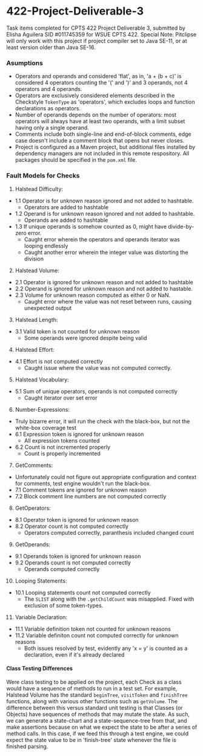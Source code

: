 # 422-Project-Deliverable-3
Task items completed for CPTS 422 Project Deliverable 3, submitted by Elisha Aguilera SID #011745359 for WSUE CPTS 422.
Special Note: Pitclipse will only work with this project if project compiler set to Java SE-11, or at least version older than Java SE-16. 

### Asumptions
- Operators and operands and considered 'flat', as in, 'a + (b + c)' is considered 4 operators counting the '(' and ')' and 3 operands, not 4 operators and 4 operands.
- Operators are exclusively considered elements described in the Checkstyle `TokenType` as 'operators', which excludes loops and function declarations as operators.
- Number of operands depends on the number of operators: most operators will always have at least two operands, with a limit subset having only a single operand.
- Comments include both single-line and end-of-block comments, edge case doesn't include a comment block that opens but never closes.
- Project is configured as a Maven project, but additional files installed by dependency managers are not included in this remote respository. All packages should be specified in the `pom.xml` file.

### Fault Models for Checks
1. Halstead Difficulty:
- 1.1 Operator is for unknown reason ignored and not added to hashtable.
    - Operators are added to hashtable
- 1.2 Operand is for unknown reason ignored and not added to hashtable.
    - Operands are added to hashtable
- 1.3 If unique operands is somehow counted as 0, might have divide-by-zero error.
    - Caught error wherein the operators and operands iterator was looping endlessly
    - Caught another error wherein the integer value was distorting the division

2. Halstead Volume:
- 2.1 Operator is ignored for unknown reason and not added to hashtable
- 2.2 Operand is ignored for unknown reason and not added to hastable.
- 2.3 Volume for unknown reason computed as either 0 or NaN.
    - Caught error where the value was not reset between runs, causing unexpected output

3. Halstead Length:
- 3.1 Valid token is not counted for unknown reason
    - Some operands were ignored despite being valid

4. Halstead Effort:
- 4.1 Effort is not computed correctly
    - Caught issue where the value was not computed correctly.

5. Halstead Vocabulary:
- 5.1 Sum of unique operators, operands is not computed correctly
    - Caught iterator over set error

6. Number-Expressions:
- Truly bizarre error, it will run the check with the black-box, but not the white-box coverage test
- 6.1 Expression token is ignored for unknown reason
    - All expression tokens counted
- 6.2 Count is not incremented properly
    - Count is properly incremented

7. GetComments:
- Unfortunately could not figure out appropriate configuration and context for comments, test engine wouldn't run the black-box.
- 7.1 Comment tokens are ignored for unknown reason
- 7.2 Block comment line numbers are not computed correctly

8. GetOperators:
- 8.1 Operator token is ignored for unknown reason
- 8.2 Operator count is not computed correctly
    - Operators computed correctly, paranthesis included changed count
9. GetOperands:
- 9.1 Operands token is ignored for unknown reason
- 9.2 Operands count is not computed correctly
    - Operands computed correctly

10. Looping Statements:
- 10.1 Looping statements count not computed correctly 
    - The `SLIST` along with the `.getChildCount` was misapplied. Fixed with exclusion of some token-types.

11. Variable Declaration:
- 11.1 Variable definition token not counted for  unknown reasons
- 11.2 Variable definiton count not computed correctly for unknown reasons
    - Both issues resolved by test, evidently any 'x = y' is counted as a declaration, even if it's already declared

#### Class Testing Differences
Were class testing to be applied on the project, each Check as a class would have a sequence of methods to run in a test set. For example, Halstead Volume has the standard `beginTree`, `visitToken` and `finishTree` functions, along with various other functions such as `getVolume`. The difference between this versus standard unit testing is that Classes (or Objects) have sequences of methods that may mutate the state. As such, we can generate a state-chart and a state-sequence-tree from that, and make assertions because on what we expect the state to be after a series of method calls. In this case, if we feed this through a test engine, we could expect the state value to be in 'finish-tree' state whenever the file is finished parsing.